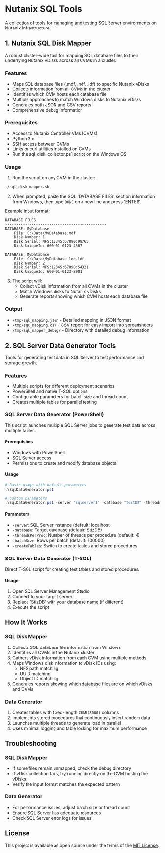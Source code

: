 # Nutanix SQL Tools

A collection of tools for managing and testing SQL Server environments on Nutanix infrastructure.

## 1. Nutanix SQL Disk Mapper

A robust cluster-wide tool for mapping SQL database files to their underlying Nutanix vDisks across all CVMs in a cluster.

### Features

- Maps SQL database files (.mdf, .ndf, .ldf) to specific Nutanix vDisks
- Collects information from all CVMs in the cluster
- Identifies which CVM hosts each database file
- Multiple approaches to match Windows disks to Nutanix vDisks
- Generates both JSON and CSV reports
- Comprehensive debug information

### Prerequisites

- Access to Nutanix Controller VMs (CVMs)
- Python 3.x
- SSH access between CVMs
- Links or curl utilities installed on CVMs
- Run the sql_disk_collector.ps1 script on the Windows OS 

### Usage

1. Run the script on any CVM in the cluster:

```bash
./sql_disk_mapper.sh
```

2. When prompted, paste the SQL 'DATABASE FILES' section information from Windows, then type `DONE` on a new line and press 'ENTER'.

Example input format:

```
DATABASE FILES
----------------------------------------------
DATABASE: MyDatabase
    File: C:\Data\MyDatabase.mdf
    Disk Number: 1
    Disk Serial: NFS:12345:67890:98765
    Disk UniqueId: 600-01-0123-4567

DATABASE: MyDatabase
    File: C:\Data\MyDatabase_log.ldf
    Disk Number: 2
    Disk Serial: NFS:12345:67890:54321
    Disk UniqueId: 600-01-0123-8901
```

3. The script will:
   - Collect vDisk information from all CVMs in the cluster
   - Match Windows disks to Nutanix vDisks
   - Generate reports showing which CVM hosts each database file

### Output

- `/tmp/sql_mapping.json` - Detailed mapping in JSON format
- `/tmp/sql_mapping.csv` - CSV report for easy import into spreadsheets
- `/tmp/sql_mapper_debug/` - Directory with detailed debug information

## 2. SQL Server Data Generator Tools

Tools for generating test data in SQL Server to test performance and storage growth.

### Features

- Multiple scripts for different deployment scenarios
- PowerShell and native T-SQL options
- Configurable parameters for batch size and thread count
- Creates multiple tables for parallel testing

### SQL Server Data Generator (PowerShell)

This script launches multiple SQL Server jobs to generate test data across multiple tables.

#### Prerequisites

- Windows with PowerShell
- SQL Server access
- Permissions to create and modify database objects

#### Usage

```powershell
# Basic usage with default parameters
.\SqlDataGenerator.ps1

# Custom parameters
.\SqlDataGenerator.ps1 -server "sqlserver1" -database "TestDB" -threadsPerProc 8 -batchSize 50000 -createTables
```

#### Parameters

- `-server`: SQL Server instance (default: localhost)
- `-database`: Target database (default: StizDB)
- `-threadsPerProc`: Number of threads per procedure (default: 4)
- `-batchSize`: Rows per batch (default: 100000)
- `-createTables`: Switch to create tables and stored procedures

### SQL Server Data Generator (T-SQL)

Direct T-SQL script for creating test tables and stored procedures.

#### Usage

1. Open SQL Server Management Studio
2. Connect to your target server
3. Replace 'StizDB' with your database name (if different)
4. Execute the script

## How It Works

### SQL Disk Mapper

1. Collects SQL database file information from Windows
2. Identifies all CVMs in the Nutanix cluster
3. Gathers vDisk information from each CVM using multiple methods
4. Maps Windows disk information to vDisk IDs using:
   - NFS path matching
   - UUID matching
   - Object ID matching
5. Generates reports showing which database files are on which vDisks and CVMs

### Data Generator

1. Creates tables with fixed-length `CHAR(8000)` columns
2. Implements stored procedures that continuously insert random data
3. Launches multiple threads to generate load in parallel
4. Uses minimal logging and table locking for maximum performance

## Troubleshooting

### SQL Disk Mapper

- If some files remain unmapped, check the debug directory
- If vDisk collection fails, try running directly on the CVM hosting the vDisks
- Verify the input format matches the expected pattern

### Data Generator

- For performance issues, adjust batch size or thread count
- Ensure SQL Server has adequate resources
- Check SQL Server error logs for issues

## License

This project is available as open source under the terms of the [MIT License](https://opensource.org/licenses/MIT).
